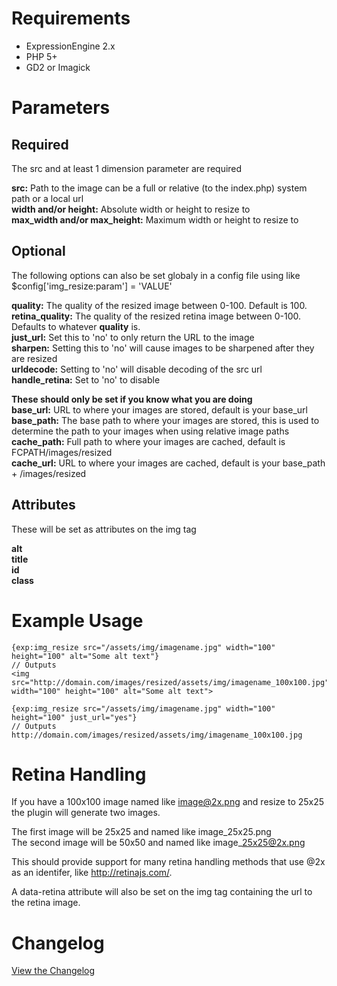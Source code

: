 Requirements
============
- ExpressionEngine 2.x
- PHP 5+
- GD2 or Imagick

Parameters
==========

Required
--------
The src and at least 1 dimension parameter are required

**src:** Path to the image can be a full or relative (to the index.php) system path or a local url  
**width and/or height:** Absolute width or height to resize to  
**max\_width and/or max\_height:** Maximum width or height to resize to  

Optional
---------
The following options can also be set globaly in a config file using like $config['img_resize:param'] = 'VALUE'

**quality:** The quality of the resized image between 0-100. Default is 100.  
**retina\_quality:** The quality of the resized retina image between 0-100. Defaults to whatever **quality** is.  
**just\_url:** Set this to 'no' to only return the URL to the image  
**sharpen:** Setting this to 'no' will cause images to be sharpened after they are resized  
**urldecode:** Setting to 'no' will disable decoding of the src url  
**handle_retina:** Set to 'no' to disable

**These should only be set if you know what you are doing**  
**base\_url:** URL to where your images are stored, default is your base_url  
**base\_path:** The base path to where your images are stored, this is used to determine the path to your images when using relative image paths  
**cache\_path:** Full path to where your images are cached, default is FCPATH/images/resized  
**cache\_url:** URL to where your images are cached, default is your base\_path + /images/resized

Attributes
----------
These will be set as attributes on the img tag

**alt**  
**title**  
**id**  
**class**


Example Usage
=============

	{exp:img_resize src="/assets/img/imagename.jpg" width="100" height="100" alt="Some alt text"}
	// Outputs
	<img src="http://domain.com/images/resized/assets/img/imagename_100x100.jpg" width="100" height="100" alt="Some alt text">

	{exp:img_resize src="/assets/img/imagename.jpg" width="100" height="100" just_url="yes"}
	// Outputs
	http://domain.com/images/resized/assets/img/imagename_100x100.jpg

Retina Handling
===============
If you have a 100x100 image named like image@2x.png and resize to 25x25 the plugin will generate two images.

The first image will be 25x25 and named like image\_25x25.png  
The second image will be 50x50 and named like image\_25x25@2x.png

This should provide support for many retina handling methods that use @2x as an identifer, like http://retinajs.com/.

A data-retina attribute will also be set on the img tag containing the url to the retina image.

Changelog
=========
[View the Changelog](changelog.md)